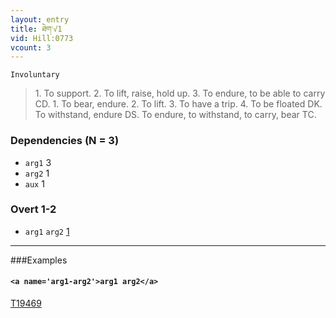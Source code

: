```yaml
---
layout: entry
title: ཐེག་√1
vid: Hill:0773
vcount: 3
---
```

`Involuntary` 
> 1\.
 To support\.
 2\.
 To lift, raise, hold up\.
 3\.
 To endure, to be able to carry CD\.
 1\.
 To bear, endure\.
 2\.
 To lift\.
 3\.
 To have a trip\.
 4\.
 To be floated DK\.
 To withstand, endure DS\.
 To endure, to withstand, to carry, bear TC\.

### Dependencies (N = 3)
* `arg1` 3
* `arg2` 1
* `aux` 1


### Overt 1-2
* `arg1` `arg2` [1](#arg1-arg2)

---

###Examples




#### `<a name='arg1-arg2'>arg1 arg2</a>`

<a target='blank' href='http://tibetanverbs.soas.ac.uk/~badw/#/mila/038b?focus=T19469'>T19469</a>
